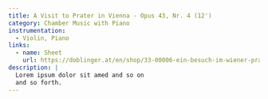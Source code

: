 ```yaml
---
title: A Visit to Prater in Vienna - Opus 43, Nr. 4 (12')
category: Chamber Music with Piano
instrumentation:
  - Violin, Piano
links:
  - name: Sheet
    url: https://doblinger.at/en/shop/33-00006-ein-besuch-im-wiener-prater-290853?srsltid=AfmBOopQig_VDJ_5gkVONUDwOw2GxFDxUy6i85IgSxz8KpTdhrZz56Qo#attr=283035,283036,283034
description: |
  Lorem ipsum dolor sit amed and so on
  and so forth.
---
```

